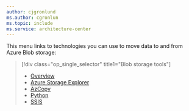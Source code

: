 ```yaml
---
author: cjgronlund
ms.author: cgronlun
ms.topic: include
ms.service: architecture-center
---
```


<!-- Guidance on technologies used to move data to and/or from Azure Blob storage are linked here: -->

This menu links to technologies you can use to move data to and from Azure Blob storage:

> [!div class="op_single_selector" title1="Blob storage tools"]
>
> - [Overview](/azure/machine-learning/team-data-science-process/move-azure-blob)
> - [Azure Storage Explorer](/azure/machine-learning/team-data-science-process/move-data-to-azure-blob-using-azure-storage-explorer)
> - [AzCopy](/azure/storage/common/storage-use-azcopy-v10)
> - [Python](/azure/storage/blobs/storage-quickstart-blobs-python)
> - [SSIS](/azure/machine-learning/team-data-science-process/move-data-to-azure-blob-using-ssis)
>
